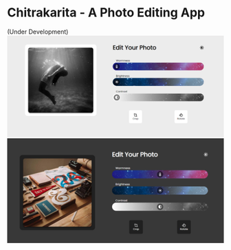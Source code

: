 # Chitrakarita - A Photo Editing App
(Under Development)
![Alt text](image.png)
![Alt text](image-1.png)